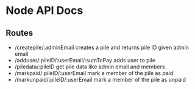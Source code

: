 # Node API Docs

## Routes

- /createpile/:adminEmail
    creates a pile and returns pile ID given admin email
- /adduser/:pileID/:userEmail/:sumToPay
    adds user to pile
- /piledata/:pileID
    get pile data like admin email and members
- /markpaid/:pileID/:userEmail
    mark a member of the pile as paid
- /markunpaid/:pileID/:userEmail
    mark a member of the pile as unpaid
